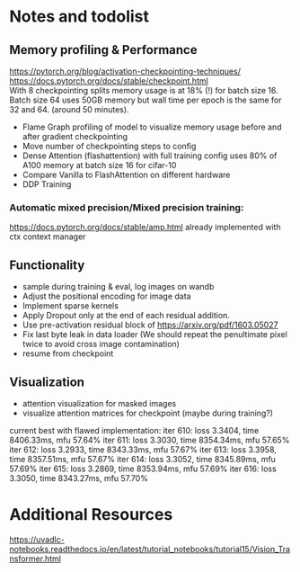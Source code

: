 # Notes and todolist

## Memory profiling & Performance  
https://pytorch.org/blog/activation-checkpointing-techniques/  
https://docs.pytorch.org/docs/stable/checkpoint.html  
With 8 checkpointing splits memory usage is at 18% (!) for batch size 16. Batch size 64 uses 50GB memory but wall time per epoch is the same for 32 and 64. (around 50 minutes).
* Flame Graph profiling of model to visualize memory usage before and after gradient checkpointing
* Move number of checkpointing steps to config
* Dense Attention (flashattention) with full training config uses 80% of A100 memory at 
batch size 16 for cifar-10
* Compare Vanilla to FlashAttention on different hardware
* DDP Training
### Automatic mixed precision/Mixed precision training: 
https://docs.pytorch.org/docs/stable/amp.html
already implemented with ctx context manager

## Functionality
* sample during training & eval, log images on wandb
* Adjust the positional encoding for image data
* Implement sparse kernels
* Apply Dropout only at the end of each residual addition.
* Use pre-activation residual block of https://arxiv.org/pdf/1603.05027
* Fix last byte leak in data loader (We should repeat the penultimate pixel twice to avoid cross image contamination)
* resume from checkpoint

## Visualization
* attention visualization for masked images
* visualize attention matrices for checkpoint (maybe during training?) 

current best with flawed implementation: 
iter 610: loss 3.3404, time 8406.33ms, mfu 57.64%
iter 611: loss 3.3030, time 8354.34ms, mfu 57.65%
iter 612: loss 3.2933, time 8343.33ms, mfu 57.67%
iter 613: loss 3.3958, time 8357.51ms, mfu 57.67%
iter 614: loss 3.3052, time 8345.89ms, mfu 57.69%
iter 615: loss 3.2869, time 8353.94ms, mfu 57.69%
iter 616: loss 3.3050, time 8343.27ms, mfu 57.70%

# Additional Resources
https://uvadlc-notebooks.readthedocs.io/en/latest/tutorial_notebooks/tutorial15/Vision_Transformer.html

